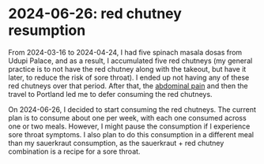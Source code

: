 # 2024-06-26: red chutney resumption

From 2024-03-16 to 2024-04-24, I had five spinach masala dosas from
Udupi Palace, and as a result, I accumulated five red chutneys (my
general practice is to not have the red chutney along with the
takeout, but have it later, to reduce the risk of sore throat). I
ended up not having any of these red chutneys over that period. After
that, the [abdominal pain](2024-04-25-abdominal-pain.md) and then the
travel to Portland led me to defer consuming the red chutneys.

On 2024-06-26, I decided to start consuming the red chutneys. The
current plan is to consume about one per week, with each one consumed
across one or two meals. However, I might pause the consumption if I
experience sore throat symptoms. I also plan to do this consumption in
a different meal than my sauerkraut consumption, as the sauerkraut +
red chutney combination is a recipe for a sore throat.
